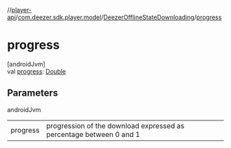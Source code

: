 //[player-api](../../../index.md)/[com.deezer.sdk.player.model](../index.md)/[DeezerOfflineStateDownloading](index.md)/[progress](progress.md)

# progress

[androidJvm]\
val [progress](progress.md): [Double](https://kotlinlang.org/api/latest/jvm/stdlib/kotlin/-double/index.html)

## Parameters

androidJvm

| | |
|---|---|
| progress | progression of the download expressed as percentage between 0 and 1 |
